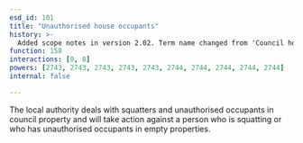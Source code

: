 ```yaml
---
esd_id: 101
title: "Unauthorised house occupants"
history: >-
  Added scope notes in version 2.02. Term name changed from 'Council housing - squatters and unauthorised occupants' to 'Housing - council - unauthorised occupants' in version 3.00. Name changed to 'Unauthorised house occupants' in version 4.00.
function: 158
interactions: [0, 8]
powers: [2743, 2743, 2743, 2743, 2743, 2744, 2744, 2744, 2744, 2744]
internal: false

---
```


The local authority deals with squatters and unauthorised occupants in council property and will take action against a person who is squatting or who has unauthorised occupants in empty properties.


